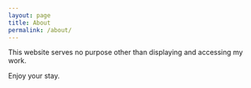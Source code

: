 ```yaml
---
layout: page
title: About
permalink: /about/
---
```


This website serves no purpose other than displaying and accessing my work.

 Enjoy your stay.